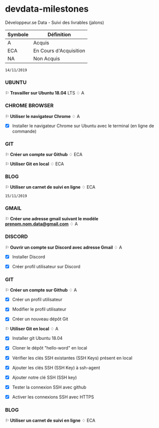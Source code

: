 # devdata-milestones
Développeur.se Data - Suivi des livrables (jalons)

Symbole | Définition
------------ | -------------
A | Acquis
ECA | En Cours d'Acquisition
NA | Non Acquis
```
14/11/2019
```
### UBUNTU 

⚐ **Travailler sur Ubuntu 18.04** LTS ♢ A


### CHROME BROWSER

⚐ **Utiliser le navigateur Chrome** ♢ A

- [x] Installer le navigateur Chrome sur Ubuntu avec le terminal (en ligne de commande)


### GIT

⚐ **Créer un compte sur Github** ♢ ECA

⚐ **Utiliser Git en local** ♢ ECA


### BLOG

⚐ **Utiliser un carnet de suivi en ligne** ♢ ECA


```
15/11/2019
```


### GMAIL

⚐ **Créer une adresse gmail suivant le modèle prenom.nom.data@gmail.com** ♢ A


### DISCORD

⚐ **Ouvrir un compte sur Discord avec adresse Gmail** ♢ A

- [x] Installer Discord 

- [x] Créer profil utilisateur sur Discord


### GIT

⚐ **Créer un compte sur Github** ♢ A

- [x] Créer un profil utilisateur 

- [x] Modifier le profil utilisateur 

- [x] Créer un nouveau dépôt Git


⚐ **Utiliser Git en local** ♢ A

- [x] Installer git Ubuntu 18.04 

- [x] Cloner le dépôt "hello-word" en local

- [x] Vérifier les clés SSH existantes (SSH Keys) présent en local 

- [x] Ajouter les clés SSH (SSH Key) à ssh-agent 

- [x] Ajouter notre clé SSH (SSH key) 

- [x] Tester la connexion SSH avec github 

- [x] Activer les connexions SSH avec HTTPS
 

### BLOG

⚐ **Utiliser un carnet de suivi en ligne** ♢ ECA

 


































